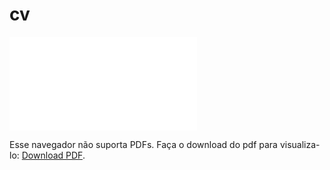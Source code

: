 # cv

<object data="data/JardelCV.pdf" type="application/pdf" width="100%" height="100%">
    <embed src="data/JardelCV.pdf">
        <p>
        Esse navegador não suporta PDFs. Faça o download do pdf para visualiza-lo: <a href="data/JardelCV.pdf">Download PDF</a>.
        </p>
    </embed>
</object>